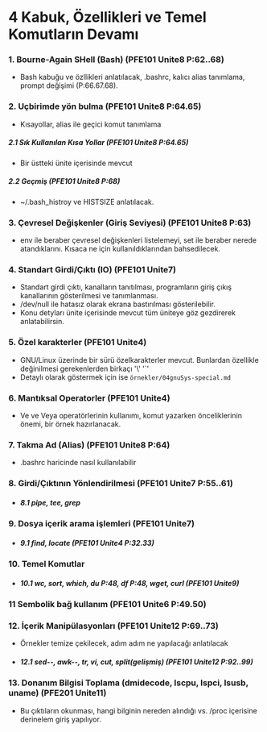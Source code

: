 # 4 Kabuk, Özellikleri ve Temel Komutların Devamı

### 1. Bourne-Again SHell (Bash)                                              (PFE101 Unite8 P:62..68)
- Bash kabuğu ve özllikleri anlatılacak, .bashrc, kalıcı alias tanımlama, prompt değişimi (P:66.67.68). 


### 2. Uçbirimde yön bulma                                                    (PFE101 Unite8 P:64.65)
- Kısayollar, alias ile geçici komut tanımlama

##### 2.1 Sık Kullanılan Kısa Yollar                                         (PFE101 Unite8 P:64.65)
- Bir üstteki ünite içerisinde mevcut


##### 2.2 Geçmiş                                                             (PFE101 Unite8 P:68)
- ~/.bash_histroy ve HISTSIZE anlatılacak.


### 3. Çevresel Değişkenler (Giriş Seviyesi)                                     (PFE101 Unite8 P:63)
- env ile beraber çevresel değişkenleri listelemeyi, set ile beraber nerede atandıklarını. Kısaca ne için kullanıldıklarından bahsedilecek.

### 4. Standart Girdi/Çıktı (IO)                                                 (PFE101 Unite7)
- Standart girdi çıktı, kanalların tanıtılması, programların giriş çıkış kanallarının gösterilmesi ve tanımlanması.
- /dev/null ile hatasız olarak ekrana bastırılması gösterilebilir.
- Konu detyları ünite içerisinde mevcut tüm üniteye göz gezdirerek anlatabilirsin.

### 5. Özel karakterler                                                          (PFE101 Unite4)
- GNU/Linux üzerinde bir sürü özelkarakterler mevcut. Bunlardan özellikle değinilmesi gerekenlerden birkaçı '\\' '`' 
- Detaylı olarak göstermek için ise 
`örnekler/04gnuSys-special.md`

### 6. Mantıksal Operatorler                                                     (PFE101 Unite4)
- Ve ve Veya operatörlerinin kullanımı, komut yazarken önceliklerinin önemi, bir örnek hazırlanacak.

### 7. Takma Ad (Alias)                                                          (PFE101 Unite8 P:64)
- .bashrc haricinde nasıl kullanılabilir

### 8. Girdi/Çıktının Yönlendirilmesi                                            (PFE101 Unite7 P:55..61)
- ##### 8.1 pipe, tee, grep


### 9. Dosya içerik arama işlemleri                                            (PFE101 Unite7)
- ##### 9.1 find, locate (PFE101 Unite4 P:32.33)

### 10. Temel Komutlar
- ##### 10.1 wc, sort, which, du P:48, df P:48, wget, curl (PFE101 Unite9)


### 11 Sembolik bağ kullanım (PFE101 Unite6 P:49.50) 

### 12. İçerik Manipülasyonları (PFE101 Unite12 P:69..73)
- Örnekler temize çekilecek, adım adım ne yapılacağı anlatılacak
- ##### 12.1 sed--, awk--, tr, vi, cut, split(gelişmiş) (PFE101 Unite12 P:92..99)

### 13. Donanım Bilgisi Toplama (dmidecode, lscpu, lspci, lsusb, uname) (PFE201 Unite11)
- Bu çıktıların okunması, hangi bilginin nereden alındığı vs. /proc içerisine derinelem giriş yapılıyor.